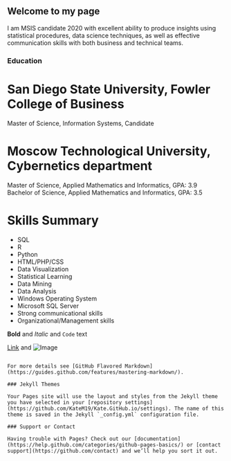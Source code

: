 ## Welcome to my page

I am MSIS candidate 2020 with excellent ability to produce insights using statistical procedures, data science 
techniques, as well as effective communication skills with both business and technical teams. 
 
### Education 

# San Diego State University, Fowler College of Business #                 
Master of Science, Information Systems, Candidate 

# Moscow Technological University, Cybernetics department #                                                   
Master of Science, Applied Mathematics and Informatics,     GPA: 3.9                              
Bachelor of Science, Applied Mathematics and Informatics,  GPA: 3.5 



# Skills Summary 

- SQL 
- R 
- Python 
- HTML/PHP/CSS 
- Data Visualization 
- Statistical Learning 
- Data Mining 
- Data Analysis 
- Windows Operating System 
- Microsoft SQL Server 
- Strong communicational skills 
- Organizational/Management skills
 

**Bold** and _Italic_ and `Code` text

[Link](url) and ![Image](src)
```

For more details see [GitHub Flavored Markdown](https://guides.github.com/features/mastering-markdown/).

### Jekyll Themes

Your Pages site will use the layout and styles from the Jekyll theme you have selected in your [repository settings](https://github.com/KateM19/Kate.GitHub.io/settings). The name of this theme is saved in the Jekyll `_config.yml` configuration file.

### Support or Contact

Having trouble with Pages? Check out our [documentation](https://help.github.com/categories/github-pages-basics/) or [contact support](https://github.com/contact) and we’ll help you sort it out.
